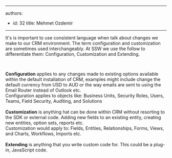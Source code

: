 

---
authors:
  - id: 32
    title: Mehmet Ozdemir
---




<span class='intro'> <p>It's is important to use consistent language when talk about changes we make to our CRM environment. The term configuration and customization are sometimes used interchangeably. At SSW we use the follow to differentiate them&#58; Configuration, Customization and Extending.</p><p>&#160;</p> </span>

<strong>Configuration </strong>applies to any changes made to existing options available within the default installation of CRM, examples might include change the default currency from USD to AUD or the way emails are sent to using the Email Router instead of Outlook etc.<br>Configuration applies to objects like&#58; Business Units, Security Roles, Users, Teams, Field Security, Auditing, and Solutions<br><br><strong>Customization</strong> is anything hat can be done within CRM without resorting to the SDK or external code. Adding new fields to an existing entity, creating new entities, option sets, reports etc.<br>Customization would apply to&#58; Fields, Entities, Relationships, Forms, Views, and Charts, Workflows, Imports etc.<br><br><strong>Extending</strong> is anything that you write custom code for. This could be a plug-in, JavaScript code.<br><br>


